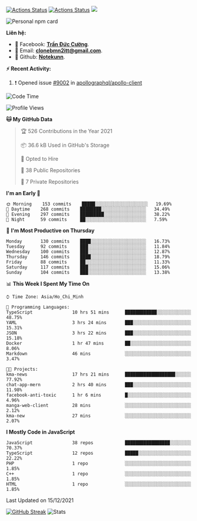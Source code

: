[![Actions Status](https://github.com/Notekunn/Notekunn/workflows/wakatime-stats/badge.svg)](https://github.com/Notekunn/Notekunn/actions)
[![Actions Status](https://github.com/Notekunn/Notekunn/workflows/update-gh-activity/badge.svg)](https://github.com/Notekunn/Notekunn/actions)
![](https://visitor-badge.glitch.me/badge?page_id=notekunn.notekunn)

<!--![Notekunn](https://count.getloli.com/get/@notekunn)-->

<!--![Meme](https://media1.tenor.com/images/1c6140897565e34a4e98f618e220dc0d/tenor.gif)-->

![Personal npm card](https://i.imgur.com/mi8nZo1.png)

**Liên hệ:**

- 🐋 Facebook: **[Trần Đức Cường](https://www.facebook.com/ShiinDz)**.
- 🐍 Email: **[clonebmn2itt@gmail.com](mailto:clonebmn2itt@gmail.com)**.
- 🐬 Github: **[Notekunn](https://github.com/Notekunn)**.

**:zap: Recent Activity:**

<!--START_SECTION:activity-->
1. ❗️ Opened issue [#9002](https://github.com/apollographql/apollo-client/issues/9002) in [apollographql/apollo-client](https://github.com/apollographql/apollo-client)
<!--END_SECTION:activity-->

<!--START_SECTION:waka-->
![Code Time](http://img.shields.io/badge/Code%20Time-1%2C116%20hrs%2012%20mins-blue)

![Profile Views](http://img.shields.io/badge/Profile%20Views-57-blue)

**🐱 My GitHub Data** 

> 🏆 526 Contributions in the Year 2021
 > 
> 📦 36.6 kB Used in GitHub's Storage 
 > 
> 💼 Opted to Hire
 > 
> 📜 38 Public Repositories 
 > 
> 🔑 7 Private Repositories  
 > 
**I'm an Early 🐤** 

```text
🌞 Morning    153 commits    █████░░░░░░░░░░░░░░░░░░░░   19.69% 
🌆 Daytime    268 commits    ████████░░░░░░░░░░░░░░░░░   34.49% 
🌃 Evening    297 commits    █████████░░░░░░░░░░░░░░░░   38.22% 
🌙 Night      59 commits     ██░░░░░░░░░░░░░░░░░░░░░░░   7.59%

```
📅 **I'm Most Productive on Thursday** 

```text
Monday       130 commits    ████░░░░░░░░░░░░░░░░░░░░░   16.73% 
Tuesday      92 commits     ███░░░░░░░░░░░░░░░░░░░░░░   11.84% 
Wednesday    100 commits    ███░░░░░░░░░░░░░░░░░░░░░░   12.87% 
Thursday     146 commits    ████░░░░░░░░░░░░░░░░░░░░░   18.79% 
Friday       88 commits     ██░░░░░░░░░░░░░░░░░░░░░░░   11.33% 
Saturday     117 commits    ███░░░░░░░░░░░░░░░░░░░░░░   15.06% 
Sunday       104 commits    ███░░░░░░░░░░░░░░░░░░░░░░   13.38%

```


📊 **This Week I Spent My Time On** 

```text
⌚︎ Time Zone: Asia/Ho_Chi_Minh

💬 Programming Languages: 
TypeScript               10 hrs 51 mins      ████████████░░░░░░░░░░░░░   48.75% 
YAML                     3 hrs 24 mins       ███░░░░░░░░░░░░░░░░░░░░░░   15.31% 
JSON                     3 hrs 22 mins       ███░░░░░░░░░░░░░░░░░░░░░░   15.18% 
Docker                   1 hr 47 mins        ██░░░░░░░░░░░░░░░░░░░░░░░   8.06% 
Markdown                 46 mins             ░░░░░░░░░░░░░░░░░░░░░░░░░   3.47%

🐱‍💻 Projects: 
kma-news                 17 hrs 21 mins      ███████████████████░░░░░░   77.92% 
chat-app-mern            2 hrs 40 mins       ███░░░░░░░░░░░░░░░░░░░░░░   11.98% 
facebook-anti-toxic      1 hr 6 mins         █░░░░░░░░░░░░░░░░░░░░░░░░   4.96% 
manga-web-client         28 mins             ░░░░░░░░░░░░░░░░░░░░░░░░░   2.12% 
kma-new                  27 mins             ░░░░░░░░░░░░░░░░░░░░░░░░░   2.07%

```

**I Mostly Code in JavaScript** 

```text
JavaScript               38 repos            █████████████████░░░░░░░░   70.37% 
TypeScript               12 repos            █████░░░░░░░░░░░░░░░░░░░░   22.22% 
PHP                      1 repo              ░░░░░░░░░░░░░░░░░░░░░░░░░   1.85% 
C++                      1 repo              ░░░░░░░░░░░░░░░░░░░░░░░░░   1.85% 
HTML                     1 repo              ░░░░░░░░░░░░░░░░░░░░░░░░░   1.85%

```



 Last Updated on 15/12/2021
<!--END_SECTION:waka-->

[![GitHub Streak](http://github-readme-streak-stats.herokuapp.com?user=notekunn&theme=radical&date_format=j%2Fn%5B%2FY%5D)](https://git.io/streak-stats)
![Stats](https://github-readme-stats.vercel.app/api?username=notekunn&show_icons=true&theme=radical&count_private=true)
